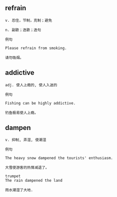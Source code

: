 ## refrain
```
v. 忍住，节制，克制；避免

n. 副歌；迭歌；迭句

例句

Please refrain from smoking.

请勿吸烟。
```
## addictive
```
adj. 使人上瘾的, 使人入迷的

例句

Fishing can be highly addictive.

钓鱼极易使人上瘾。
```
## dampen
```
v. 抑制, 弄湿, 使潮湿

例句

The heavy snow dampened the tourists' enthusiasm.

大雪使游客的热情减退了。

trumpet
The rain dampened the land

雨水潮湿了大地.
```